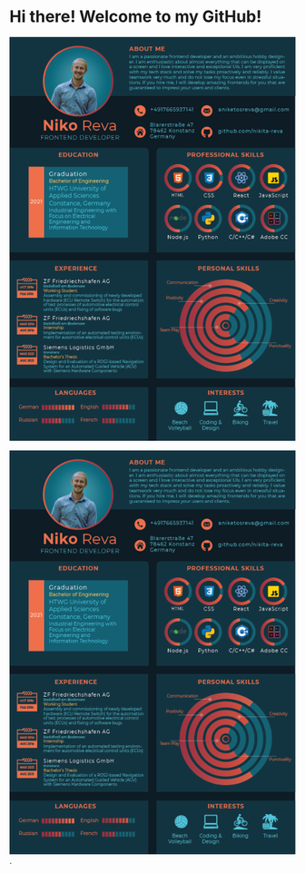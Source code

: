# Hi there! Welcome to my GitHub!

![cv](./images/niko_reva_cv.png)

<div style="text-align:center"><img src="./images/niko_reva_cv.png" alt="cv" /></div>.
